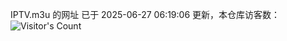 IPTV.m3u 的网址 已于 2025-06-27 06:19:06 更新，本仓库访客数：![Visitor's Count](https://profile-counter.glitch.me/hero1898_tv/count.svg)
